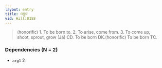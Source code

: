 ```yaml
---
layout: entry
title: འཁྲུང་
vid: Hill:0188
---
```

> (honorific) 1\. To be born to\. 2\. To arise, come from\. 3\. To come up, shoot, sprout, grow (Jä) CD\. To be born DK\.(honorific) To be born TC\.


### Dependencies (N = 2)
* `arg1` 2
